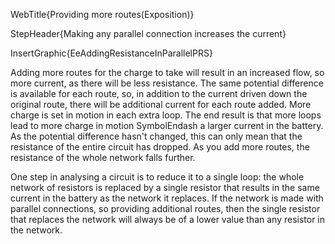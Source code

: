 WebTitle{Providing more routes(Exposition)}

StepHeader{Making any parallel connection increases the current}

InsertGraphic{EeAddingResistanceInParallelPRS}

Adding more routes for the charge to take will result in an increased flow, so more current, as there will be less resistance. The same potential difference is available for each route, so, in addition to the current driven down the original route, there will be additional current for each route added. More charge is set in motion in each extra loop. The end result is that more loops lead to more charge in motion SymbolEndash a larger current in the battery. As the potential difference hasn't changed, this can only mean that the resistance of the entire circuit has dropped. As you add more routes, the resistance of the whole network falls further.

One step in analysing a circuit is to reduce it to a single loop: the whole network of resistors is replaced by a single resistor that results in the same current in the battery as the network it replaces. If the network is made with parallel connections, so providing additional routes, then the single resistor that replaces the network will always be of a lower value than any resistor in the network.

